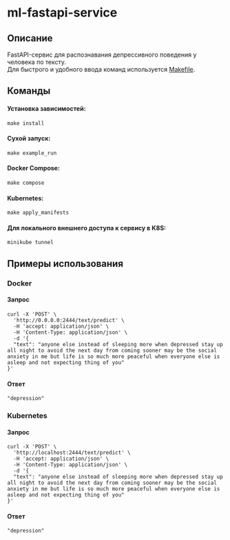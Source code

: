 # ml-fastapi-service

## Описание
FastAPI-сервис для распознавания депрессивного поведения у человека по тексту.\
Для быстрого и удобного ввода команд используется [Makefile](Makefile).

## Команды

#### Установка зависимостей: 
```
make install
```
#### Сухой запуск: 
```
make example_run
```
#### Docker Compose: 
```
make compose
```
#### Kubernetes:
```
make apply_manifests
```
#### Для локального внешнего доступа к сервису в K8S:
```
minikube tunnel
```

## Примеры использования

### Docker

#### Запрос
```shell
curl -X 'POST' \
  'http://0.0.0.0:2444/text/predict' \
  -H 'accept: application/json' \
  -H 'Content-Type: application/json' \
  -d '{
  "text": "anyone else instead of sleeping more when depressed stay up all night to avoid the next day from coming sooner may be the social anxiety in me but life is so much more peaceful when everyone else is asleep and not expecting thing of you"
}'
```

#### Ответ
```shell
"depression"
```

### Kubernetes

#### Запрос

```shell
curl -X 'POST' \
  'http://localhost:2444/text/predict' \
  -H 'accept: application/json' \
  -H 'Content-Type: application/json' \
  -d '{
  "text": "anyone else instead of sleeping more when depressed stay up all night to avoid the next day from coming sooner may be the social anxiety in me but life is so much more peaceful when everyone else is asleep and not expecting thing of you"
}'
```
#### Ответ

```shell
"depression"
```